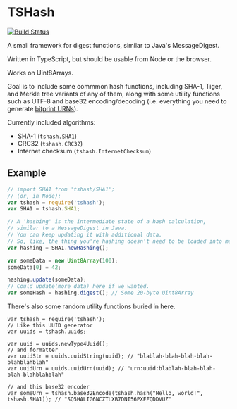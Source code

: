 # TSHash

[![Build Status](https://travis-ci.org/TOGoS/TSHash.svg?branch=master)](https://travis-ci.org/TOGoS/TSHash)

A small framework for digest functions, similar to Java's MessageDigest.

Written in TypeScript, but should be usable from Node or the browser.

Works on Uint8Arrays.

Goal is to include some commmon hash functions, including SHA-1, Tiger, and Merkle tree variants of any of them,
along with some utility functions such as UTF-8 and base32 encoding/decoding
(i.e. everything you need to generate [bitprint URNs](http://www.nuke24.net/docs/2015/HashURNs.html)).

Currently included algorithms:
- SHA-1 (```tshash.SHA1```)
- CRC32 (```tshash.CRC32```)
- Internet checksum (```tshash.InternetChecksum```)

## Example

```javascript
// import SHA1 from 'tshash/SHA1';
// (or, in Node):
var tshash = require('tshash');
var SHA1 = tshash.SHA1;

// A 'hashing' is the intermediate state of a hash calculation,
// similar to a MessageDigest in Java.
// You can keep updating it with additional data.
// So, like, the thing you're hashing doesn't need to be loaded into memory all at once.
var hashing = SHA1.newHashing();

var someData = new Uint8Array(100);
someData[0] = 42;

hashing.update(someData);
// Could update(more data) here if we wanted.
var someHash = hashing.digest(); // Some 20-byte Uint8Array
```

There's also some random utility functions buried in here.

```
var tshash = require('tshash');
// Like this UUID generator
var uuids = tshash.uuids;

var uuid = uuids.newType4Uuid();
// and formatter
var uuidStr = uuids.uuidString(uuid); // "blablah-blah-blah-blah-blahblahblah"
var uuidUrn = uuids.uuidUrn(uuid); // "urn:uuid:blablah-blah-blah-blah-blahblahblah"

// and this base32 encoder
var someUrn = tshash.base32Encode(tshash.hash("Hello, world!", tshash.SHA1)); // "SQ5HALIG6NCZTLXB7DNI56PXFFQDDVUZ"
```
